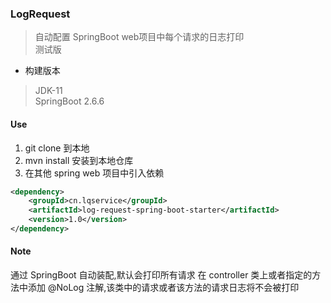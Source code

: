 
### LogRequest

> 自动配置 SpringBoot web项目中每个请求的日志打印  
> 测试版  
- 构建版本  
> JDK-11   
> SpringBoot 2.6.6

#### Use

1. git clone 到本地
2. mvn install 安装到本地仓库
3. 在其他 spring web 项目中引入依赖
```xml
<dependency>
    <groupId>cn.lqservice</groupId>
    <artifactId>log-request-spring-boot-starter</artifactId>
    <version>1.0</version>
</dependency>
```

#### Note
通过 SpringBoot 自动装配,默认会打印所有请求
在 controller 类上或者指定的方法中添加 @NoLog 注解,该类中的请求或者该方法的请求日志将不会被打印

